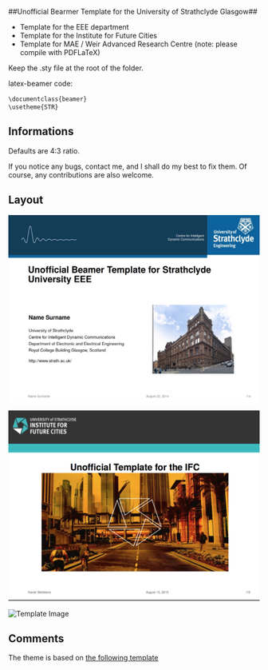 ##Unofficial Bearmer Template for the University of Strathclyde Glasgow##

- Template for the EEE department 
- Template for the Institute for Future Cities 
- Template for MAE / Weir Advanced Research Centre (note: please compile with PDFLaTeX)

Keep the .sty file at the root of the folder. 

latex-beamer code:

    \documentclass{beamer}
    \usetheme{STR}

## Informations ##

Defaults are 4:3 ratio.

If you notice any bugs, contact me, and I shall do my best to fix them. Of course, any contributions are also welcome.

## Layout ##

![Template Image]( https://raw.githubusercontent.com/Noktec/Strachlyde-EEE-Beamer-Template/master/EEE/template.png "TemplateEEE")


![Template Image]( https://raw.githubusercontent.com/Noktec/Strachlyde-EEE-Beamer-Template/master/IFC/IFCTemplate.png "TemplateIFC")


![Template Image]( https://github.com/nadiiia/Strachlyde-EEE-Beamer-Template/blob/master/MAE/MAETemplate.png "MAETemplate")

## Comments ##
The theme is based on [the following template](https://github.com/satta/zbh-beamer-theme)

